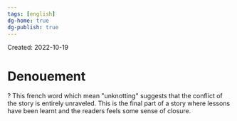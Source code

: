 ```yaml
---
tags: [english] 
dg-home: true
dg-publish: true
---
```

Created: 2022-10-19

# Denouement
?
This french word which mean "unknotting" suggests that the conflict of the story is entirely unraveled. This is the final part of a story where lessons have been learnt and the readers feels some sense of closure. 
<!--SR:!2023-01-31,65,250-->